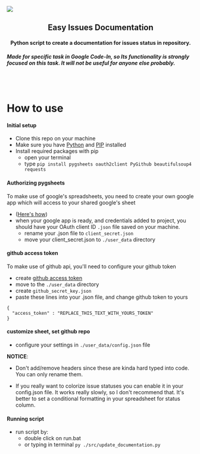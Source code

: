 <a href="https://github.com/letelete/Easy-Issues-Documentation" alt="GitHub release"><img src="https://i.imgur.com/OQUy5Ly.png" /></a>
<h2 align="center"><b>Easy Issues Documentation</b></h2>
<h4 align="center">Python script to create a documentation for issues status in repository.</h4>
<h5>Made for specific task in Google Code-In, so Its functionality is strongly focused on this task. It will not be useful for anyone else probably.</h5>

<br><br>

# How to use

#### Initial setup

* Clone this repo on your machine
* Make sure you have [Python](https://www.python.org/downloads) and [PIP](https://pypi.org/project/pip/) installed
* Install required packages with pip
  * open your terminal
  * type `pip install pygsheets oauth2client PyGithub beautifulsoup4 requests`

#### Authorizing pygsheets

To make use of google's spreadsheets, you need to create your own google app which will access to your shared google's sheet

* ([Here's how](https://www.youtube.com/watch?v=vISRn5qFrkM))
* when your google app is ready, and credentials added to project, you should have your OAuth client ID `.json` file saved on your machine.
  * rename your .json file to `client_secret.json`
  * move your client_secret.json to `./user_data` directory
  
#### github access token

To make use of github api, you'll need to configure your github token

* create [github access token](https://github.com/settings/tokens)
* move to the `./user_data` directory
* create `github_secret_key.json`
* paste these lines into your .json file, and change github token to yours
  
```
{
  "access_token" : "REPLACE_THIS_TEXT_WITH_YOURS_TOKEN"
}
```

#### customize sheet, set github repo

* configure your settings in `./user_data/config.json` file

__NOTICE__: 

* Don't add/remove headers since these are kinda hard typed into code. You can only rename them.

* If you really want to colorize issue statuses you can enable it in your config.json file. It works really slowly, so I don't recommend that. It's better to set a conditional formatting in your spreadsheet for status column.

#### Running script

* run script by:
  * double click on run.bat
  * or typing in terminal `py ./src/update_documentation.py`




